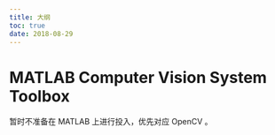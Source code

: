 ```yaml
---
title: 大纲
toc: true
date: 2018-08-29
---
```



# MATLAB Computer Vision System Toolbox


暂时不准备在 MATLAB 上进行投入，优先对应 OpenCV 。
